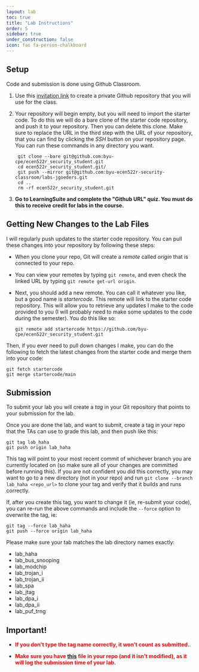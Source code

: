 ```yaml
---
layout: lab
toc: true
title: "Lab Instructions"
order: 5
sidebar: true
under_construction: false
icon: fas fa-person-chalkboard
---
```


## Setup
Code and submission is done using Github Classroom. 


1. Use this [invitation link](https://classroom.github.com/a/mVt5QJY0) to create a private Github repository that you will use for the class.

1. Your repository will begin empty, but you will need to import the starter code.  To do this we will do a bare clone of the starter code repository, and push it to your repository.  Then you can delete this clone.  Make sure to replace the URL in the third step with the URL of your repository, that you can find by clicking the *SSH* button on your repository page.  You can run these commands in any directory you want. 

        git clone --bare git@github.com:byu-cpe/ecen522r_security_student.git
        cd ecen522r_security_student.git/
        git push --mirror git@github.com:byu-ecen522r-security-classroom/labs-jgoeders.git
        cd ..
        rm -rf ecen522r_security_student.git

1. **Go to LearningSuite and complete the "Github URL" quiz.  You must do this to receive credit for labs in the course.**

## Getting New Changes to the Lab Files

I will regularly push updates to the starter code repository.  You can pull these changes into your repository by following these steps:

  - When you clone your repo, Git will create a *remote* called *origin* that is connected to your repo. 
  - You can view your remotes by typing `git remote`, and even check the linked URL by typing `git remote get-url origin`.
  - Next, you should add a new remote.  You can call it whatever you like, but a good name is *startercode*.  This remote will link to the starter code repository.  This will allow you to retrieve any updates I make to the code provided to you (I will probably need to make some updates to the code during the semester).  You do this like so:

        git remote add startercode https://github.com/byu-cpe/ecen522r_security_student.git


Then, if you ever need to pull down changes I make, you can do the following to fetch the latest changes from the starter code and merge them into your code:
  
    git fetch startercode
    git merge startercode/main

## Submission

To submit your lab you will create a *tag* in your Git repository that points to your submission for the lab.

Once you are done the lab, and want to submit, create a tag in your repo that the TAs can use to grade this lab, and then push like this:

    git tag lab_haha
    git push origin lab_haha

This tag will point to your most recent commit of whichever branch you are currently located on (so make sure all of your changes are committed before running this).  If you are not confident you did this correctly, you may want to go to a new directory (not in your repo) and run `git clone --branch lab_haha <repo_url>` to clone your tag and verify that it builds and runs correctly.

If, after you create this tag, you want to change it (ie, re-submit your code), you can re-run the above commands and include the `--force` option to overwrite the tag, ie:

    git tag --force lab_haha
    git push --force origin lab_haha


Please make sure your tab matches the lab directory names exactly:
  * lab_haha
  * lab_bus_snooping
  * lab_modchip
  * lab_trojan_i
  * lab_trojan_ii
  * lab_spa
  * lab_jtag
  * lab_dpa_i
  * lab_dpa_ii
  * lab_puf_trng

## Important!
* <span style="color:red">**If you don't type the tag name correctly, it won't count as submitted.**.</span>

* <span style="color:red">**Make sure you have [this](https://github.com/byu-cpe/ecen522r_security_student/blob/main/.github/workflows/submission.yml) file in your repo (and it isn't modified), as it will log the submission time of your lab.**
</span>




